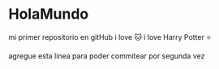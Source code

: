 # HolaMundo

mi primer repositorio en gitHub
i love 🐱
i love Harry Potter ⭐

agregue esta linea para poder commitear por segunda vez
